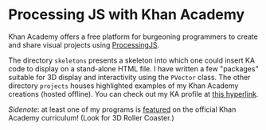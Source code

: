 Processing JS with Khan Academy
============

Khan Academy offers a free platform for burgeoning programmers to create and share visual projects using [ProcessingJS](https://www.khanacademy.org/computing/computer-programming/programming-games-visualizations/advanced-development-tools/a/using-processingjs-outside-khan-academy). 

The directory `skeletons` presents a skeleton into which one could insert KA code to display on a stand-alone HTML file. I have written a few "packages" suitable for 3D display and interactivity using the `PVector` class. The other directory `projects` houses highlighted examples of my Khan Academy creations (hosted offline). You can check out my KA profile at [this hyperlink](https://www.khanacademy.org/profile/rayjfriend/projects). 

*Sidenote*: at least one of my programs is [featured](https://www.khanacademy.org/computing/computer-programming/programming-games-visualizations/programming-buttons/a/what-are-buttons) on the official Khan Academy curriculum! (Look for 3D Roller Coaster.)
